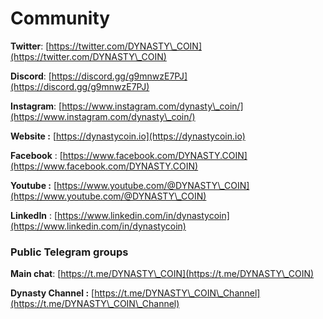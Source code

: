 # Community

**Twitter**: [https://twitter.com/DYNASTY\_COIN](https://twitter.com/DYNASTY\_COIN)

**Discord**: [https://discord.gg/g9mnwzE7PJ](https://discord.gg/g9mnwzE7PJ)

**Instagram**: [https://www.instagram.com/dynasty\_coin/](https://www.instagram.com/dynasty\_coin/)

**Website :** [https://dynastycoin.io](https://dynastycoin.io)

**Facebook** : [https://www.facebook.com/DYNASTY.COIN](https://www.facebook.com/DYNASTY.COIN)

**Youtube :** [https://www.youtube.com/@DYNASTY\_COIN](https://www.youtube.com/@DYNASTY\_COIN)

**LinkedIn** : [https://www.linkedin.com/in/dynastycoin](https://www.linkedin.com/in/dynastycoin)

### Public Telegram groups

**Main chat**: [https://t.me/DYNASTY\_COIN](https://t.me/DYNASTY\_COIN)

**Dynasty Channel :** [https://t.me/DYNASTY\_COIN\_Channel](https://t.me/DYNASTY\_COIN\_Channel)
